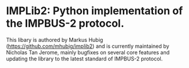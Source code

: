 # IMPLib2: Python implementation of the IMPBUS-2 protocol.

This libary is authored by Markus Hubig (https://github.com/mhubig/implib2) and is currently maintained by Nicholas Tan Jerome, mainly bugfixes on several core features and updating the library to the latest standard of IMPBUS-2 protocol.